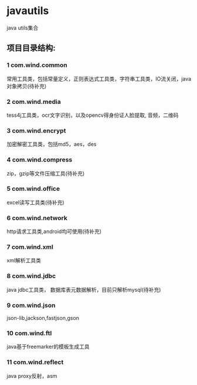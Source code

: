 # javautils
java utils集合

## 项目目录结构:
### 1 com.wind.common
常用工具类，包括常量定义，正则表达式工具类，字符串工具类，IO流关闭，java对象拷贝(待补充)
### 2 com.wind.media
tess4j工具类，ocr文字识别，以及opencv得身份证人脸提取, 音频，二维码
### 3 com.wind.encrypt
加密解密工具类，包括md5，aes，des
### 4 com.wind.compress
zip，gzip等文件压缩工具(待补充)
### 5 com.wind.office
excel读写工具类(待补充)
### 6 com.wind.network
http请求工具类,android均可使用(待补充)
### 7 com.wind.xml
xml解析工具类
### 8 com.wind.jdbc
java jdbc工具类， 数据库表元数据解析，目前只解析mysql(待补充)
### 9 com.wind.json
json-lib,jackson,fastjson,gson
### 10 com.wind.ftl
java基于freemarker的模板生成工具
### 11 com.wind.reflect
java proxy反射，asm
